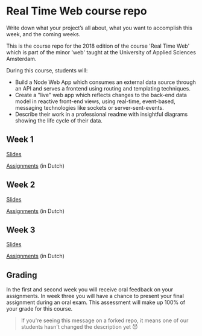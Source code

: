 # Real Time Web course repo

Write down what your project’s all about, what you want to accomplish this week, and the coming weeks.


This is the course repo for the 2018 edition of the course 'Real Time Web' which is part of the minor 'web' taught at the University of Applied Sciences Amsterdam.

During this course, students will:
* Build a Node Web App which consumes an external data source through an API and serves a frontend using routing and templating techniques.
* Create a "live" web app which reflects changes to the back-end data model in reactive front-end views, using real-time, event-based, messaging technologies like sockets or server-sent-events.
* Describe their work in a professional readme with insightful diagrams showing the life cycle of their data.

## Week 1
[Slides](https://drive.google.com/open?id=1QxeKsSXnf9poJFWoEe_slHuMb7apB-2eNyUTzi18kcQ)

[Assignments](https://drive.google.com/open?id=1OUspHz0enLpoVjbyHMHpAQCjSEmkn8rfHbkoSuwjw4M) (in Dutch)

## Week 2
[Slides](https://drive.google.com/open?id=1-tI7rFjHchbph6FEqpNvDi7XCh3Uy-3bohi_jBdZhcQ)

[Assignments](https://drive.google.com/open?id=1rjE1bG-rrgfEOssMxCYr7Q0Ba5BJs9WKkvVvjI7y2fQ) (in Dutch)

## Week 3
[Slides](https://drive.google.com/open?id=1BHoe8Fif7nLA00V4WEANJANnObxHBnVnwnQHnfXl4aM)

[Assignments](https://drive.google.com/open?id=1zoRC5kDeSQad8vdi62u6AEj_SfpvPzKE7wjYTsdO2JI) (in Dutch)

## Grading
In the first and second week you will receive oral feedback on your assignments. In week three you will have a chance to present your final assignment during an oral exam. This assessment will make up 100% of your grade for this course.

> If you're seeing this message on a forked repo, it means one of our students hasn't changed the description yet 😈
